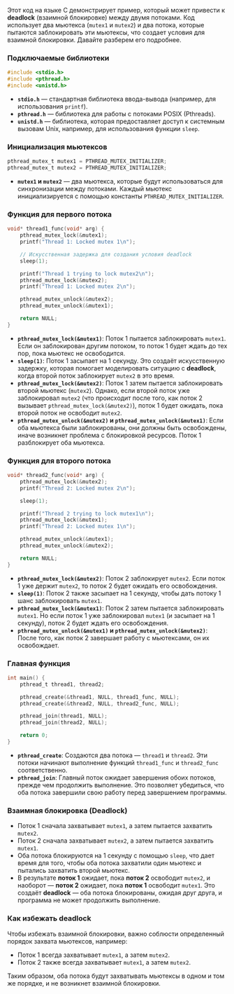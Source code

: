 Этот код на языке C демонстрирует пример, который может привести к **deadlock** (взаимной блокировке) между двумя потоками. Код использует два мьютекса (`mutex1` и `mutex2`) и два потока, которые пытаются заблокировать эти мьютексы, что создает условия для взаимной блокировки. Давайте разберем его подробнее.

### Подключаемые библиотеки
```c
#include <stdio.h>
#include <pthread.h>
#include <unistd.h>
```
- **`stdio.h`** — стандартная библиотека ввода-вывода (например, для использования `printf`).
- **`pthread.h`** — библиотека для работы с потоками POSIX (Pthreads).
- **`unistd.h`** — библиотека, которая предоставляет доступ к системным вызовам Unix, например, для использования функции `sleep`.

### Инициализация мьютексов
```c
pthread_mutex_t mutex1 = PTHREAD_MUTEX_INITIALIZER;
pthread_mutex_t mutex2 = PTHREAD_MUTEX_INITIALIZER;
```
- **`mutex1` и `mutex2`** — два мьютекса, которые будут использоваться для синхронизации между потоками. Каждый мьютекс инициализируется с помощью константы `PTHREAD_MUTEX_INITIALIZER`.

### Функция для первого потока
```c
void* thread1_func(void* arg) {
    pthread_mutex_lock(&mutex1);
    printf("Thread 1: Locked mutex 1\n");

    // Искусственная задержка для создания условия deadlock
    sleep(1);

    printf("Thread 1 trying to lock mutex2\n");
    pthread_mutex_lock(&mutex2);
    printf("Thread 1: Locked mutex 2\n");

    pthread_mutex_unlock(&mutex2);
    pthread_mutex_unlock(&mutex1);

    return NULL;
}
```
- **`pthread_mutex_lock(&mutex1)`**: Поток 1 пытается заблокировать `mutex1`. Если он заблокирован другим потоком, то поток 1 будет ждать до тех пор, пока мьютекс не освободится.
- **`sleep(1)`**: Поток 1 засыпает на 1 секунду. Это создаёт искусственную задержку, которая помогает моделировать ситуацию с **deadlock**, когда второй поток заблокирует `mutex2` в это время.
- **`pthread_mutex_lock(&mutex2)`**: Поток 1 затем пытается заблокировать второй мьютекс (`mutex2`). Однако, если второй поток уже заблокировал `mutex2` (что происходит после того, как поток 2 вызывает `pthread_mutex_lock(&mutex2)`), поток 1 будет ожидать, пока второй поток не освободит `mutex2`.
- **`pthread_mutex_unlock(&mutex2)` и `pthread_mutex_unlock(&mutex1)`**: Если оба мьютекса были заблокированы, они должны быть освобождены, иначе возникнет проблема с блокировкой ресурсов. Поток 1 разблокирует оба мьютекса.

### Функция для второго потока
```c
void* thread2_func(void* arg) {
    pthread_mutex_lock(&mutex2);
    printf("Thread 2: Locked mutex 2\n");

    sleep(1);

    printf("Thread 2 trying to lock mutex1\n");
    pthread_mutex_lock(&mutex1);
    printf("Thread 2: Locked mutex 1\n");

    pthread_mutex_unlock(&mutex1);
    pthread_mutex_unlock(&mutex2);

    return NULL;
}
```
- **`pthread_mutex_lock(&mutex2)`**: Поток 2 заблокирует `mutex2`. Если поток 1 уже держит `mutex2`, то поток 2 будет ожидать его освобождения.
- **`sleep(1)`**: Поток 2 также засыпает на 1 секунду, чтобы дать потоку 1 шанс заблокировать `mutex1`.
- **`pthread_mutex_lock(&mutex1)`**: Поток 2 затем пытается заблокировать `mutex1`. Но если поток 1 уже заблокировал `mutex1` (и засыпает на 1 секунду), поток 2 будет ждать его освобождения.
- **`pthread_mutex_unlock(&mutex1)` и `pthread_mutex_unlock(&mutex2)`**: После того, как поток 2 завершает работу с мьютексами, он их освобождает.

### Главная функция
```c
int main() {
    pthread_t thread1, thread2;

    pthread_create(&thread1, NULL, thread1_func, NULL);
    pthread_create(&thread2, NULL, thread2_func, NULL);

    pthread_join(thread1, NULL);
    pthread_join(thread2, NULL);

    return 0;
}
```
- **`pthread_create`**: Создаются два потока — `thread1` и `thread2`. Эти потоки начинают выполнение функций `thread1_func` и `thread2_func` соответственно.
- **`pthread_join`**: Главный поток ожидает завершения обоих потоков, прежде чем продолжить выполнение. Это позволяет убедиться, что оба потока завершили свою работу перед завершением программы.

### Взаимная блокировка (Deadlock)
- Поток 1 сначала захватывает `mutex1`, а затем пытается захватить `mutex2`.
- Поток 2 сначала захватывает `mutex2`, а затем пытается захватить `mutex1`.
- Оба потока блокируются на 1 секунду с помощью `sleep`, что дает время для того, чтобы оба потока захватили один мьютекс и пытались захватить второй мьютекс.
- В результате **поток 1** ожидает, пока **поток 2** освободит `mutex2`, и наоборот — **поток 2** ожидает, пока **поток 1** освободит `mutex1`. Это создаёт **deadlock** — оба потока блокированы, ожидая друг друга, и программа не может продолжить выполнение.

### Как избежать deadlock
Чтобы избежать взаимной блокировки, важно соблюсти определенный порядок захвата мьютексов, например:
- Поток 1 всегда захватывает `mutex1`, а затем `mutex2`.
- Поток 2 также всегда захватывает `mutex1`, а затем `mutex2`.

Таким образом, оба потока будут захватывать мьютексы в одном и том же порядке, и не возникнет взаимной блокировки.